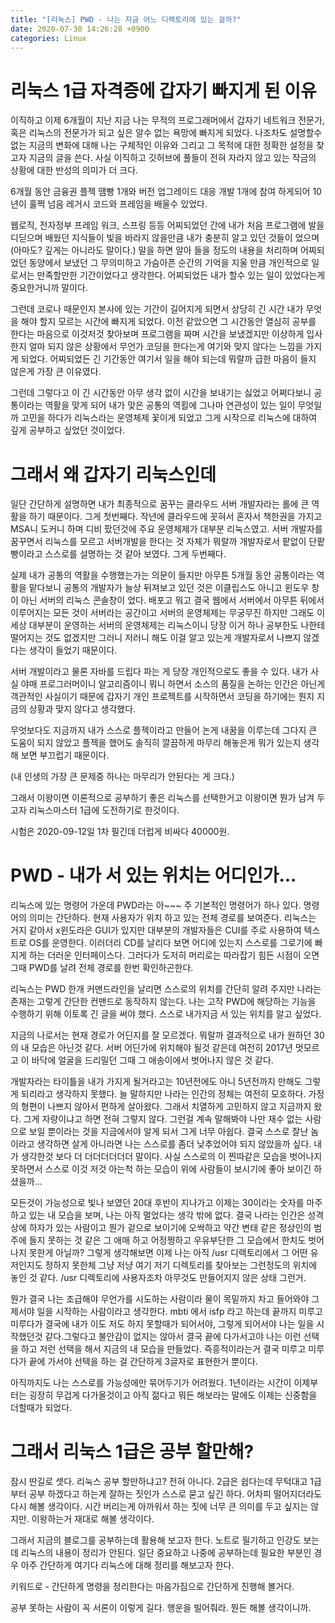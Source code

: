 ```yaml
---
title: "[리눅스] PWD - 나는 지금 어느 디렉토리에 있는 걸까?"
date: 2020-07-30 14:26:28 +0900
categories: Linux
---
```


# 리눅스 1급 자격증에 갑자기 빠지게 된 이유

이직하고 이제 6개월이 지난 지금 나는 무적의 프로그래머에서 갑자기 네트워크 전문가, 혹은
리눅스의 전문가가 되고 싶은 알수 없는 욕망에 빠지게 되었다. 나조차도 설명할수 없는 지금의 변화에 대해 나는 구체적인 이유와 그리고 그 목적에 대한 정확한 설정을 찾고자 지금의 글을 쓴다. 사실 이직하고 깃허브에 풀들이 전혀 자라지 않고 있는 작금의 상황에 대한 반성의 의미가 더 크다.

6개월 동안 금융권 플젝 땜빵 1개와 버전 업그레이드 대응 개발 1개에 참여 하게되어 10년이 훌쩍 넘음 레거시 코드와 프레임을 배울수 있었다.

웹로직, 전자정부 프레임 워크, 스프링 등등 어찌되었던 간에 내가 처음
프로그램에 발을 디딛으며 배웠던 지식들이 빛을 바라지 않을만큼 내가 충분히 알고 있던 것들이 었으며 (아마도? 깊게는 아니라도 말이다.)
말을 하면 알아 들을 정도의 내용을 처리하며 어찌되었던 동양에서 보냈던 그 무의미하고 가슴아픈 순간의 기억을 지울 만큼 개인적으로 일로서는 만족할만한 기간이었다고 생각한다. 어찌되었든 내가 할수 있는 일이 있었다는게 중요한거니까 말이다.

그런데 코로나 때문인지 본사에 있는 기간이 길어지게 되면서 상당히 긴 시간 내가 무엇을 해야 할지 모르는 시간에 빠지게 되었다. 이전 같았으면 
그 시간동안 열심히 공부를 한다는 마음으로 이것저것 찾아보며 프로그램을 
짜며 시간을 보냈겠지만 이상하게 입사한지 얼마 되지 않은 상황에서 무언가 코딩을 한다는게 여기와 맞지 않다는 느낌을 가지게 되었다. 어찌되었든 긴 기간동안 여기서 일을 해야 되는데 뭐랄까 급한 마음이 들지 않은게 가장 큰 이유였다. 

그런데 그렇다고 이 긴 시간동안 아무 생각 없이 시간을 보내기는 싫었고 어쩌다보니 공통이라는 역활을 맞게 되어 내가 맞은 공통의 역횔에 그나마 연관성이 있는 일이 무엇일까 고민을 하다가 리눅스라는 운영체제 꽃이게 되었고 그게 시작으로 리눅스에 대하여 깊게 공부하고 싶었던 것이었다.

# 그래서 왜 갑자기 리눅스인데

일단 간단하게 설명하면 내가 최종적으로 꿈꾸는 클라우드 서버 개발자라는 롤에 큰 역활을 하기 때문이다. 그게 첫번째다. 작년에 클라우드에 꼿혀서 혼자서 책한권을 가지고 MSA니 도커니 하며 디비 팠던것에 주요 운영체제가 대부분 리눅스였고. 서버 개발자를 꿈꾸면서 리눅스를 모르고 서버개발을 한다는 것 자체가 뭐랄까 개발자로서 팥없이 단팥빵이라고 스스로를 설명하는 것 같아 보였다. 그게 두번째다.

실제 내가 공통의 역활을 수행했는가는 의문이 들지만 아무튼 5개월 동안 공통이라는 역활을 맡다보니 공통의 개발자가 늘상 뒤져보고 있던 것은 이클립스도 아니고 윈도우 창이 아닌 서버의 리눅스 콘솔창이 었다. 배포고 뭐고 결국 웹에서 서버에서 아무튼 뒤에서 이루어지는 모든 것이 서버라는 공간이고 서버의 운영체제는 무궁무진 하지만 그래도 이 세상 대부분이 운영하는 서버의 운영체제는 리눅스이니 당장 이거 하나 공부한도 나한테 떨어지는 것도 없겠지만 그러니 저러니 해도 이걸 알고 있는게 개발자로서 나쁘지 않겠다는 생각이 들었기 때문이다.

서버 개발이라고 물론 자바를 드립다 파는 게 당장 개인적으로도 좋을 수 있다. 내가 사실 야매 프로그러머이니 알고리즘이니 뭐니 하면서 소스의 품질을 논하는 인간은 아닌게 객관적인 사실이기 때문에 갑자기 개인 프로젝트를 시작하면서 코딩을 하기에는 뭔지 지금의 상황과 맞지 않다고 생각했다.

무엇보다도 지금까지 내가 스스로 플젝이라고 만들어 논게 내꿈을 이루는데 그다지 큰 도움이 되지 않았고 플젝을 했어도 솔직히 깔끔하게 마무리 해놓은게 뭐가 있는지 생각해 보면 부끄럽기 때문이다.

(내 인생의 가장 큰 문제중 하나는 마무리가 안된다는 게 크다.)

그래서 이왕이면 이론적으로 공부하기 좋은 리눅스를 선택한거고 이왕이면 뭔가 남겨 두고자 리눅스마스터 1급에 도전하기로 한것이다.

시험은 2020-09-12일 1차 필긴데 더럽게 비싸다 40000원.

# PWD - 내가 서 있는 위치는 어디인가...

리눅스에 있는 명령어 가운데 PWD라는 아~~~ 주 기본적인 명령어가 하나 있다. 명령어의 의미는 간단하다. 현재 사용자가 위치 하고 있는 전체 경로를 보여준다. 리눅스는 거지 같아서 x윈도라은 GUI가 있지만 대부분의 개발자들은 CUI를 주로 사용하여 텍스트로 OS를 운영한다. 이러더리 CD를 날리다 보면 어디에 있는지 스스로를 그로기에 빠지게 하는 더러운 인터페이스다. 그러다가 도저히 머리로는 따라잡기 힘든 시점이 오면 그때 PWD를 날려 전체 경로를 한번 확인하곤한다.

리눅스는 PWD 한개 커맨드라인을 날리면 스스로의 위치를 간단히 알려 주지만 나라는 존재는 고렇게 간단한 컨맨드로 동작하지 않는다. 나는 고작 PWD에 해당하는 기능을 수행하기 위해 이토록 긴 글을 써야 했다. 스스로 내가지금 서 있는 위치를 알고 싶었다.

지금의 나로서는 현재 경로가 어딘지를 잘 모르겠다. 뭐랄까 결과적으로 내가 원하던 30의 내 모습은 아닌것 같다. 서버 어딘가에 위치해야 될것 같은데 여전히 2017년 멋모르고 이 바닥에 얼굴을 드리밀던 그때 그 애송이에서 벗어나지 않은 것 같다. 

개발자라는 타이틀을 내가 가지게 될거라고는 10년전에도 아니 5년전까지 만해도 그렇게 되리라고 생각하지 못했다. 늘 말하지만 나라는 인간의 정체는 여전히 모호하다. 가정의 형편이 나쁘지 않아서 편하게 살아왔다. 그래서 치열하게 고민하지 않고 지금까지 왔다. 그게 자랑이냐고 하면 전혀 그렇지 않다. 그런걸 계속 말해봐야 나만 재수 없는 사람으로 보일 뿐이라는 것을 지금에서야 알게 되서 그게 너무 아쉽다. 결국 스스로 잘난 놈이라고 생각하면 살게 아니라면 나는 스스로를 좀더 낮추었어야 되지 않았을까 싶다. 내가 생각한것 보다 더 더더더더더더 말이다. 사실 스스로의 이 찐따같은 모습을 벗어나지 못하면서 스스로 이것 저것 아는척 하는 모습이 위에 사람들이 보시기에 좋아 보이긴 하셨을까... 

모든것이 가능성으로 빛나 보였던 20대 후반이 지나가고 이제는 30이라는 숫자를 마주하고 있는 내 모습을 보며, 나는 아직 멀었다는 생각 밖에 없다. 결국 나라는 인간은 성격상에 하자가 있는 사람이고 뭔가 겉으로 보이기에 오싹하고 약간 변태 같은 정상인의 범주에 들지 못하는 것 같은 그 애매 하고 어정쩡하고 우유부단한 그 모습에서 한치도 벗어나지 못한게 아닐까? 그렇게 생각해보면 이제 나는 아직 /usr 디렉토리에서 그 어떤 유저인지도 정하지 못한체 그냥 저냥 여기 저기 디렉토리를 찾아보는 그런정도의 위치에 놓인 것 같다. /usr 디렉토리에 사용자조차 아무것도 만들어지지 않은 상태 그런거.

뭔가 결국 나는 조급해야 무언가를 시도하는 사람이라 물이 목밑까지 차고 들어와야 그제서야 일을 시작하는 사람이라고 생각한다. mbti 에서 isfp 라고 하는데 끝까지 미루고 미루다가 결국에 내가 이도 저도 하지 못할때가 되어서야, 그렇게 되어서야 나는 일을 시작했던것 같다.그렇다고 불안감이 없지는 않아서 결국 끝에 다가서고야 나는 이런 선택을 하고 저런 선택을 해서 지금의 내 모습을 만들었다. 즉흥적이라는거 결국 미루고 미루다가 끝에 가서야 선택을 하는 걸 간단하게 3글자로 표현한거 뿐이다.

아직까지도 나는 스스로를 가능성에만 묶어두기가 어려웠다. 1년이라는 시간이 이제부터는 굉장히 무겁게 다가올것이고 아직 젊다고 뭐든 해보라는 말에도 이제는 신중함을 더할때가 되었다. 

# 그래서 리눅스 1급은 공부 할만해?

잠시 딴길로 셋다. 리눅스 공부 할만하냐고? 전혀 아니다. 2급은 쉽다는데 무턱대고 1급부터 공부 하겠다고 하는게 잘하는 짓인가 스스로 묻고 싶긴 하다. 어차피 떨어지더라도 다시 해볼 생각이다. 시간 버리는게 아까워서 하는 짓에 너무 큰 의미를 두고 싶지는 않지만. 이왕하는거 재대로 해볼 생각이다. 

그래서 지금의 블로그를 공부하는데 활용해 보고자 한다. 노트로 필기하고 인강도 보는데 리눅스의 내용이 정리가 안된다. 일단 중요하고 나중에 공부하는데 필요한 부분인 경우 아주 간단하게 여기다 리눅스에 대해 정리를 해보고자 한다. 

키워드로 - 간단하게 명령을 정리한다는 마음가짐으로 간단하게 진행해 볼거다.

공부 못하는 사람이 꼭 서론이 이렇게 길다. 행운을 빌어줘라. 뭔든 해볼 생각이니까.



